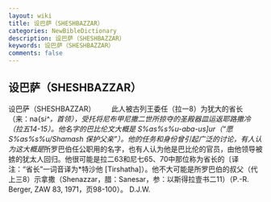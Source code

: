 ```yaml
---
layout: wiki
title: 设巴萨（SHESHBAZZAR）
categories: NewBibleDictionary
description: 设巴萨（SHESHBAZZAR）
keywords: 设巴萨（SHESHBAZZAR）
comments: false
---
```


## 设巴萨（SHESHBAZZAR）



设巴萨（SHESHBAZZAR）
　　此人被古列王委任（拉一8）为犹大的省长（来：na{s*i^，首领），受托将尼布甲尼撒二世所掠夺的圣殿器皿运返耶路撒冷（拉五14-15）。他名字的巴比伦文大概是 S%as%s%u-aba-us]ur（“愿 S%as%s%u/Shamash 保护父亲”）。他的任务和身份曾引起广泛的讨论，有人认为这大概是*所罗巴伯任公职用的名字，也有人认为他是巴比伦的官员，由他领导被掳的犹太人回归。他很可能是拉二63和尼七65、70中那位称为省长的〔译注：“省长”一词音译为*特沙他 [Tirshatha]）。他不大可能是所罗巴伯的叔父（代上三8）示拿撒（Shenazzar，腊：Sanesar，参：以斯得拉壹书二11）（P.-R. Berger, ZAW 83, 1971，页98-100）。
D.J.W.




